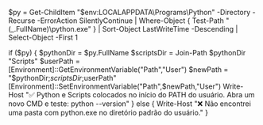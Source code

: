 $py = Get-ChildItem "$env:LOCALAPPDATA\Programs\Python" -Directory -Recurse -ErrorAction SilentlyContinue |
  Where-Object { Test-Path "$($_.FullName)\python.exe" } |
  Sort-Object LastWriteTime -Descending | Select-Object -First 1

if ($py) {
  $pythonDir = $py.FullName
  $scriptsDir = Join-Path $pythonDir "Scripts"
  $userPath = [Environment]::GetEnvironmentVariable("Path","User")
  $newPath  = "$pythonDir;$scriptsDir;$userPath"
  [Environment]::SetEnvironmentVariable("Path",$newPath,"User")
  Write-Host "✅ Python e Scripts colocados no início do PATH do usuário. Abra um novo CMD e teste: python --version"
} else {
  Write-Host "❌ Não encontrei uma pasta com python.exe no diretório padrão do usuário."
}
